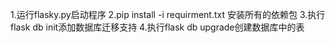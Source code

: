 1.运行flasky.py启动程序
2.pip install -i requirment.txt 安装所有的依赖包
3.执行flask db init添加数据库迁移支持
4.执行flask db upgrade创建数据库中的表